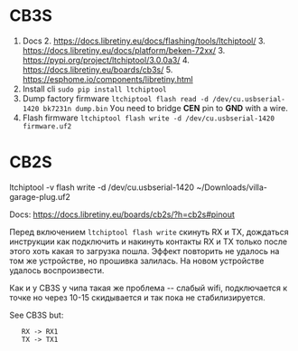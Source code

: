 CB3S
=====
1. Docs
   2. https://docs.libretiny.eu/docs/flashing/tools/ltchiptool/
   3. https://docs.libretiny.eu/docs/platform/beken-72xx/
   3. https://pypi.org/project/ltchiptool/3.0.0a3/
   4. https://docs.libretiny.eu/boards/cb3s/
   5. https://esphome.io/components/libretiny.html
2. Install cli `sudo pip install ltchiptool`
3. Dump factory firmware `ltchiptool flash read -d /dev/cu.usbserial-1420 bk7231n dump.bin`
   Уou need to bridge **CEN** pin to **GND** with a wire.
4. Flash firmware `ltchiptool flash write -d /dev/cu.usbserial-1420 firmware.uf2`

CB2S
=====

ltchiptool -v flash write -d /dev/cu.usbserial-1420 ~/Downloads/villa-garage-plug.uf2

Docs: https://docs.libretiny.eu/boards/cb2s/?h=cb2s#pinout

Перед включением `ltchiptool flash write` скинуть RX и TX, дождаться инструкции как подключить и накинуть контакты 
RX и TX только после этого хоть какая то загрузка пошла. Эффект повторить не удалось на том же устройстве, но прошивка залилась. 
На новом устройстве удалось воспроизвести.

Как и у CB3S у чипа такая же проблема -- слабый wifi, подключается к точке но через 10-15 скидывается и так пока не стабилизируется.

See CB3S but:
```
   RX -> RX1
   TX -> TX1
```